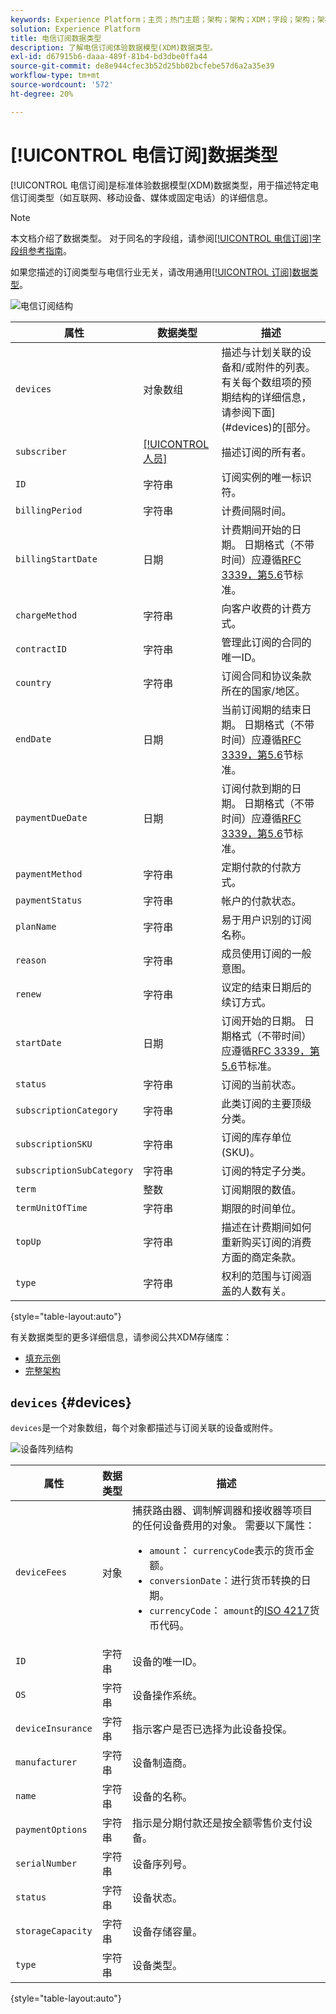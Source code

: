```yaml
---
keywords: Experience Platform；主页；热门主题；架构；架构；XDM；字段；架构；架构；电信；订阅；数据类型；数据类型；
solution: Experience Platform
title: 电信订阅数据类型
description: 了解电信订阅体验数据模型(XDM)数据类型。
exl-id: d67915b6-daaa-489f-81b4-bd3dbe0ffa44
source-git-commit: de8e944cfec3b52d25bb02bcfebe57d6a2a35e39
workflow-type: tm+mt
source-wordcount: '572'
ht-degree: 20%

---
```


# [!UICONTROL 电信订阅]数据类型

[!UICONTROL 电信订阅]是标准体验数据模型(XDM)数据类型，用于描述特定电信订阅类型（如互联网、移动设备、媒体或固定电话）的详细信息。

>[!NOTE]
>
>本文档介绍了数据类型。 对于同名的字段组，请参阅[[!UICONTROL 电信订阅]字段组参考指南](../field-groups/profile/telecom-subscription.md)。
>
>如果您描述的订阅类型与电信行业无关，请改用通用[[!UICONTROL 订阅]数据类型](./subscription.md)。

![电信订阅结构](../images/data-types/telecom-subscription/structure.png)

| 属性 | 数据类型 | 描述 |
| --- | --- | --- |
| `devices` | 对象数组 | 描述与计划关联的设备和/或附件的列表。 有关每个数组项的预期结构的详细信息，请参阅下面](#devices)的[部分。 |
| `subscriber` | [[!UICONTROL 人员]](./person.md) | 描述订阅的所有者。 |
| `ID` | 字符串 | 订阅实例的唯一标识符。 |
| `billingPeriod` | 字符串 | 计费间隔时间。 |
| `billingStartDate` | 日期 | 计费期间开始的日期。 日期格式（不带时间）应遵循[RFC 3339，第5.6](https://tools.ietf.org/html/rfc3339#section-5.6)节标准。 |
| `chargeMethod` | 字符串 | 向客户收费的计费方式。 |
| `contractID` | 字符串 | 管理此订阅的合同的唯一ID。 |
| `country` | 字符串 | 订阅合同和协议条款所在的国家/地区。 |
| `endDate` | 日期 | 当前订阅期的结束日期。 日期格式（不带时间）应遵循[RFC 3339，第5.6](https://tools.ietf.org/html/rfc3339#section-5.6)节标准。 |
| `paymentDueDate` | 日期 | 订阅付款到期的日期。 日期格式（不带时间）应遵循[RFC 3339，第5.6](https://tools.ietf.org/html/rfc3339#section-5.6)节标准。 |
| `paymentMethod` | 字符串 | 定期付款的付款方式。 |
| `paymentStatus` | 字符串 | 帐户的付款状态。 |
| `planName` | 字符串 | 易于用户识别的订阅名称。 |
| `reason` | 字符串 | 成员使用订阅的一般意图。 |
| `renew` | 字符串 | 议定的结束日期后的续订方式。 |
| `startDate` | 日期 | 订阅开始的日期。 日期格式（不带时间）应遵循[RFC 3339，第5.6](https://tools.ietf.org/html/rfc3339#section-5.6)节标准。 |
| `status` | 字符串 | 订阅的当前状态。 |
| `subscriptionCategory` | 字符串 | 此类订阅的主要顶级分类。 |
| `subscriptionSKU` | 字符串 | 订阅的库存单位(SKU)。 |
| `subscriptionSubCategory` | 字符串 | 订阅的特定子分类。 |
| `term` | 整数 | 订阅期限的数值。 |
| `termUnitOfTime` | 字符串 | 期限的时间单位。 |
| `topUp` | 字符串 | 描述在计费期间如何重新购买订阅的消费方面的商定条款。 |
| `type` | 字符串 | 权利的范围与订阅涵盖的人数有关。 |

{style="table-layout:auto"}

有关数据类型的更多详细信息，请参阅公共XDM存储库：

* [填充示例](https://github.com/adobe/xdm/blob/master/components/datatypes/industry-verticals/subscription.example.1.json)
* [完整架构](https://github.com/adobe/xdm/blob/master/components/datatypes/industry-verticals/subscription.schema.json)

## `devices` {#devices}

`devices`是一个对象数组，每个对象都描述与订阅关联的设备或附件。

![设备阵列结构](../images/data-types/telecom-subscription/devices.png)

| 属性 | 数据类型 | 描述 |
| --- | --- | --- |
| `deviceFees` | 对象 | 捕获路由器、调制解调器和接收器等项目的任何设备费用的对象。 需要以下属性：<ul><li>`amount`： `currencyCode`表示的货币金额。</li><li>`conversionDate`：进行货币转换的日期。</li><li>`currencyCode`： `amount`的[ISO 4217](https://www.iso.org/iso-4217-currency-codes.html)货币代码。</li></ul> |
| `ID` | 字符串 | 设备的唯一ID。 |
| `OS` | 字符串 | 设备操作系统。 |
| `deviceInsurance` | 字符串 | 指示客户是否已选择为此设备投保。 |
| `manufacturer` | 字符串 | 设备制造商。 |
| `name` | 字符串 | 设备的名称。 |
| `paymentOptions` | 字符串 | 指示是分期付款还是按全额零售价支付设备。 |
| `serialNumber` | 字符串 | 设备序列号。 |
| `status` | 字符串 | 设备状态。 |
| `storageCapacity` | 字符串 | 设备存储容量。 |
| `type` | 字符串 | 设备类型。 |

{style="table-layout:auto"}
